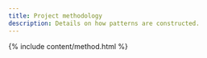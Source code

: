 ```yaml
---
title: Project methodology
description: Details on how patterns are constructed.
---
```


{% include content/method.html %}
